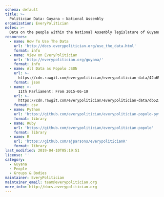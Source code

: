 ```yaml
---
schema: default
title: >-
  Politician Data: Guyana — National Assembly
organization: EveryPolitician
notes: >-
  Data on the people within the National Assembly legislature of Guyana.
resources:
  - name: How To Use The Data
    url: 'http://docs.everypolitician.org/use_the_data.html'
    format: info
  - name: View on EveryPolitician
    url: 'http://everypolitician.org/guyana/'
    format: info
  - name: All Data as Popolo JSON
    url: >-
      https://cdn.rawgit.com/everypolitician/everypolitician-data/42a65d0ab2e63acaeae5128e213ea60bb8793577/data/Guyana/National_Assembly/ep-popolo-v1.0.json
    format: json
  - name: >-
      11th Parliament: From 2015-06-10
    url: >-
      https://cdn.rawgit.com/everypolitician/everypolitician-data/db527152435b99c34d44b35243e64060a6d2c5be/data/Guyana/National_Assembly/term-11.csv
    format: csv
  - name: Python
    url: 'https://github.com/everypolitician/everypolitician-popolo-python'
    format: library
  - name: Ruby
    url: 'https://github.com/everypolitician/everypolitician-popolo'
    format: library
  - name: R
    url: 'https://github.com/ajparsons/everypoliticianR'
    format: library
last_modified: 2019-04-10T05:19:51
license: ''
category:
  - Guyana
  - People
  - Groups & Bodies
maintainer: EveryPolitician
maintainer_email: team@everypolitician.org
more_info: http://docs.everypolitician.org
---
```

